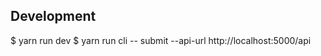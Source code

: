 Development
-----------

$ yarn run dev
$ yarn run cli -- submit --api-url http://localhost:5000/api
